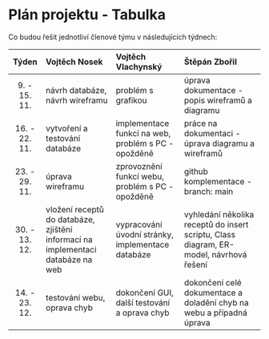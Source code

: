 # Plán projektu - Tabulka

Co budou řešit jednotliví členové týmu v následujících týdnech:

| Týden | Vojtěch Nosek | Vojtěch Vlachynský | Štěpán Zbořil |
| :---: | :---          | :---               | :---          |
| 9. - 15. 11. | návrh databáze, návrh wireframu | problém s grafikou | úprava dokumentace - popis wireframů a diagramu |
| 16. - 22. 11. | vytvoření a testování databáze | implementace funkcí na web, problém s PC - opožděně | práce na dokumentaci - úprava diagramu a wireframů |
| 23. - 29. 11. | úprava wireframu | zprovoznění funkcí webu, problém s PC - opožděně | github komplementace - branch: main |
| 30. - 13. 12. | vložení receptů do databáze, zjištění informací na implementaci databáze na web | vypracování úvodní stránky, implementace databáze | vyhledání několika receptů do insert scriptu, Class diagram, ER-model, návrhová řešení |
| 14. - 23. 12. | testování webu, oprava chyb | dokončení GUI, další testování a oprava chyb | dokončení celé dokumentace a doladění chyb na webu a případná úprava |
